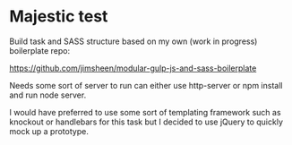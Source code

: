 # Majestic test

Build task and SASS structure based on my own (work in progress) boilerplate repo:

https://github.com/jimsheen/modular-gulp-js-and-sass-boilerplate

Needs some sort of server to run can either use http-server or npm install and run node server.

I would have preferred to use some sort of templating framework such as knockout or handlebars for this task but I decided to use jQuery to quickly mock up a prototype. 